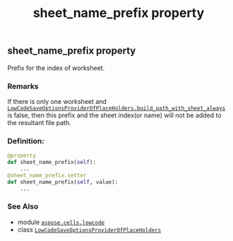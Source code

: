 ﻿---
title: sheet_name_prefix property
second_title: Aspose.Cells for Python via .NET API References
description: 
type: docs
weight: 100
url: /aspose.cells.lowcode/lowcodesaveoptionsproviderofplaceholders/sheet_name_prefix/
is_root: false
---

## sheet_name_prefix property


Prefix for the index of worksheet.

### Remarks 


If there is only one worksheet and [`LowCodeSaveOptionsProviderOfPlaceHolders.build_path_with_sheet_always`](/cells/python-net/aspose.cells.lowcode/lowcodesaveoptionsproviderofplaceholders#build_path_with_sheet_always) is false,
then this prefix and the sheet index(or name) will not be added to the resultant file path.
### Definition:
```python
@property
def sheet_name_prefix(self):
    ...
@sheet_name_prefix.setter
def sheet_name_prefix(self, value):
    ...
```

### See Also
* module [`aspose.cells.lowcode`](../../)
* class [`LowCodeSaveOptionsProviderOfPlaceHolders`](/cells/python-net/aspose.cells.lowcode/lowcodesaveoptionsproviderofplaceholders)
